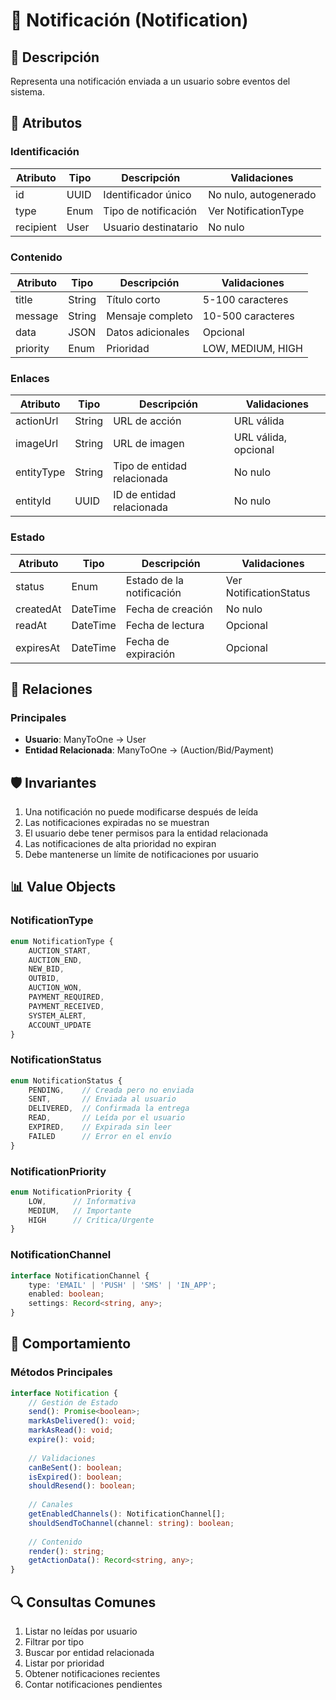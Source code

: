 # 🔔 Notificación (Notification)

## 📝 Descripción
Representa una notificación enviada a un usuario sobre eventos del sistema.

## 🔑 Atributos

### Identificación
| Atributo | Tipo | Descripción | Validaciones |
|----------|------|-------------|--------------|
| id | UUID | Identificador único | No nulo, autogenerado |
| type | Enum | Tipo de notificación | Ver NotificationType |
| recipient | User | Usuario destinatario | No nulo |

### Contenido
| Atributo | Tipo | Descripción | Validaciones |
|----------|------|-------------|--------------|
| title | String | Título corto | 5-100 caracteres |
| message | String | Mensaje completo | 10-500 caracteres |
| data | JSON | Datos adicionales | Opcional |
| priority | Enum | Prioridad | LOW, MEDIUM, HIGH |

### Enlaces
| Atributo | Tipo | Descripción | Validaciones |
|----------|------|-------------|--------------|
| actionUrl | String | URL de acción | URL válida |
| imageUrl | String | URL de imagen | URL válida, opcional |
| entityType | String | Tipo de entidad relacionada | No nulo |
| entityId | UUID | ID de entidad relacionada | No nulo |

### Estado
| Atributo | Tipo | Descripción | Validaciones |
|----------|------|-------------|--------------|
| status | Enum | Estado de la notificación | Ver NotificationStatus |
| createdAt | DateTime | Fecha de creación | No nulo |
| readAt | DateTime | Fecha de lectura | Opcional |
| expiresAt | DateTime | Fecha de expiración | Opcional |

## 🔄 Relaciones

### Principales
- **Usuario**: ManyToOne → User
- **Entidad Relacionada**: ManyToOne → (Auction/Bid/Payment)

## 🛡️ Invariantes
1. Una notificación no puede modificarse después de leída
2. Las notificaciones expiradas no se muestran
3. El usuario debe tener permisos para la entidad relacionada
4. Las notificaciones de alta prioridad no expiran
5. Debe mantenerse un límite de notificaciones por usuario

## 📊 Value Objects

### NotificationType
```typescript
enum NotificationType {
    AUCTION_START,
    AUCTION_END,
    NEW_BID,
    OUTBID,
    AUCTION_WON,
    PAYMENT_REQUIRED,
    PAYMENT_RECEIVED,
    SYSTEM_ALERT,
    ACCOUNT_UPDATE
}
```

### NotificationStatus
```typescript
enum NotificationStatus {
    PENDING,    // Creada pero no enviada
    SENT,       // Enviada al usuario
    DELIVERED,  // Confirmada la entrega
    READ,       // Leída por el usuario
    EXPIRED,    // Expirada sin leer
    FAILED      // Error en el envío
}
```

### NotificationPriority
```typescript
enum NotificationPriority {
    LOW,      // Informativa
    MEDIUM,   // Importante
    HIGH      // Crítica/Urgente
}
```

### NotificationChannel
```typescript
interface NotificationChannel {
    type: 'EMAIL' | 'PUSH' | 'SMS' | 'IN_APP';
    enabled: boolean;
    settings: Record<string, any>;
}
```

## 🎯 Comportamiento

### Métodos Principales
```typescript
interface Notification {
    // Gestión de Estado
    send(): Promise<boolean>;
    markAsDelivered(): void;
    markAsRead(): void;
    expire(): void;
    
    // Validaciones
    canBeSent(): boolean;
    isExpired(): boolean;
    shouldResend(): boolean;
    
    // Canales
    getEnabledChannels(): NotificationChannel[];
    shouldSendToChannel(channel: string): boolean;
    
    // Contenido
    render(): string;
    getActionData(): Record<string, any>;
}
```

## 🔍 Consultas Comunes
1. Listar no leídas por usuario
2. Filtrar por tipo
3. Buscar por entidad relacionada
4. Listar por prioridad
5. Obtener notificaciones recientes
6. Contar notificaciones pendientes
